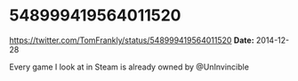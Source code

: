 # 548999419564011520
https://twitter.com/TomFrankly/status/548999419564011520
**Date:** 2014-12-28

Every game I look at in Steam is already owned by @UnInvincible
